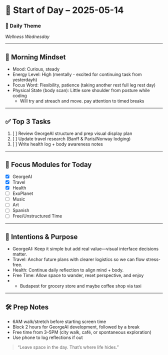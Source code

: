 # 🌅 Start of Day – 2025-05-14

### 🎯 Daily Theme
*Wellness Wednesday*

---

## 🧘 Morning Mindset
- Mood: Curious, steady
- Energy Level: High (mentally - excited for continuing task from yesterdayh)
- Focus Word: Flexibility, patience (taking another rest full leg rest day)
- Physical State (body scan): Little sore shoulder from posture while coding 
  - Will try and streach and move. pay attention to timed breaks 

---

## ✅ Top 3 Tasks
1. [ ] Review GeorgeAI structure and prep visual display plan 
2. [ ] Update travel research (Banff & Paris/Norway lodging)
3. [ ] Write health log + body awareness notes

---

## 🧩 Focus Modules for Today
- [x] GeorgeAI
- [x] Travel
- [x] Health
- [ ] ExoPlanet
- [ ] Music
- [ ] Art
- [ ] Spanish
- [ ] Free/Unstructured Time 

---

## 🧠 Intentions & Purpose
- GeorgeAI: Keep it simple but add real value—visual interface decisions matter.
- Travel: Anchor future plans with clearer logistics so we can flow stress-free.
- Health: Continue daily reflection to align mind + body.
- Free Time: Allow space to wander, reset perspective, and enjoy 
- - Budapest for grocery store and maybe coffee shop via taxi

---

## 🛠️ Prep Notes
- 6AM walk/stretch before starting screen time
- Block 2 hours for GeorgeAI development, followed by a break
- Free time from 3–5PM (city walk, café, or spontaneous exploration)
- Use phone to log reflections if out

> “Leave space in the day. That’s where life hides.”
